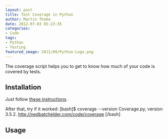 ```yaml
---
layout: post
title: Test Coverage in Python
author: Martin Thoma
date: 2012-07-03 05:23:35
categories: 
- Code
tags: 
- Python
- Testing
featured_image: 2011/09/Python-Logo.png
---
```

The coverage script helps you to get to know how much of your code is covered by tests.

<h2>Installation</h2>
Just follow <a href="http://nedbatchelder.com/code/coverage/install.html">these instructions</a>.

After that, try if it worked:
[bash]$ coverage --version
Coverage.py, version 3.5.2.  http://nedbatchelder.com/code/coverage
[/bash]

<h2>Usage</h2>
